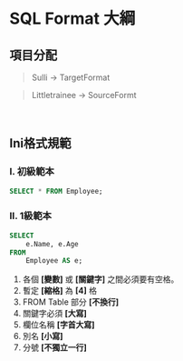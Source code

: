 # SQL Format 大綱

## 項目分配

> Sulli &rarr; TargetFormat

> Littletrainee &rarr; SourceFormt

<br>

## Ini格式規範
### I. 初級範本
``` SQL
SELECT * FROM Employee;
```

### II. 1級範本
```SQL
SELECT 
    e.Name, e.Age
FROM 
    Employee AS e;
```
1. 各個 **[變數]** 或 **[關鍵字]** 之間必須要有空格。
2. 暫定 **[縮格]** 為 **[4]** 格
3. FROM Table 部分 **[不換行]**
4. 關鍵字必須 **[大寫]**
5. 欄位名稱 **[字首大寫]**
6. 別名 **[小寫]**
7. 分號 **[不獨立一行]**
